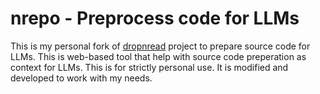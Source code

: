 # nrepo - Preprocess code for LLMs

This is my personal fork of [dropnread](https://dropnread.io/) project to prepare source code for LLMs. This is web-based tool that help with source code preperation as context for LLMs. This is for strictly personal use. It is modified and developed to work with my needs.



